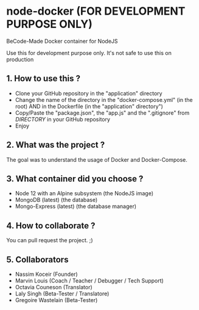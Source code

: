 # node-docker (FOR DEVELOPMENT PURPOSE ONLY)
BeCode-Made Docker container for NodeJS

Use this for development purpose only. It's not safe to use this on production

## 1. How to use this ?
- Clone your GitHub repository in the "application" directory
- Change the name of the directory in the "docker-compose.yml" (in the root) AND in the Dockerfile (in the "application" directory")
- Copy/Paste the "package.json", the "app.js" and the ".gitignore" from _DIRECTORY_ in your GitHub repository
- Enjoy

## 2. What was the project ?
The goal was to understand the usage of Docker and Docker-Compose.

## 3. What container did you choose ?
- Node 12 with an Alpine subsystem (the NodeJS image)
- MongoDB (latest) (the database)
- Mongo-Express (latest) (the database manager)

## 4. How to collaborate ?
You can pull request the project. ;)

## 5. Collaborators
- Nassim Koceir (Founder)
- Marvin Louis (Coach / Teacher / Debugger / Tech Support)
- Octavia Couneson (Translator)
- Laly Singh (Beta-Tester / Translatore)
- Gregoire Wastelain (Beta-Tester)
